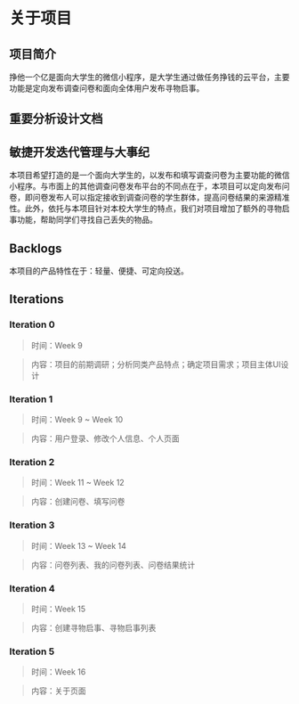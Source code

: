 # 关于项目

## 项目简介

挣他一个亿是面向大学生的微信小程序，是大学生通过做任务挣钱的云平台，主要功能是定向发布调查问卷和面向全体用户发布寻物启事。

## 重要分析设计文档



## 敏捷开发迭代管理与大事纪

本项目希望打造的是一个面向大学生的，以发布和填写调查问卷为主要功能的微信小程序。与市面上的其他调查问卷发布平台的不同点在于，本项目可以定向发布问卷，即问卷发布人可以指定接收到调查问卷的学生群体，提高问卷结果的来源精准性。此外，依托与本项目针对本校大学生的特点，我们对项目增加了额外的寻物启事功能，帮助同学们寻找自己丢失的物品。

## Backlogs

本项目的产品特性在于：轻量、便捷、可定向投送。

## Iterations

### Iteration 0

> 时间：Week 9

> 内容：项目的前期调研；分析同类产品特点；确定项目需求；项目主体UI设计

### Iteration 1

> 时间：Week 9 ~ Week 10

> 内容：用户登录、修改个人信息、个人页面

### Iteration 2

> 时间：Week 11 ~ Week 12

> 内容：创建问卷、填写问卷

### Iteration 3

> 时间：Week 13 ~ Week 14

> 内容：问卷列表、我的问卷列表、问卷结果统计

### Iteration 4

> 时间：Week 15

> 内容：创建寻物启事、寻物启事列表

### Iteration 5

> 时间：Week 16

> 内容：关于页面
